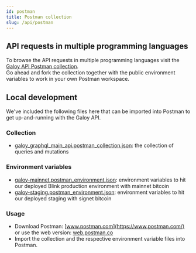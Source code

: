 ```yaml
---
id: postman
title: Postman collection
slug: /api/postman
---
```

## API requests in multiple programming languages

To browse the API requests in multiple programming languages visit the [Galoy API Postman collection](https://documenter.getpostman.com/view/29391384/2s9YCAQq3z#f3e8e86e-67c1-411d-8208-03220fd1ed43). <br />
Go ahead and fork the collection together with the public environment variables to work in your own Postman workspace.

## Local development

We've included the following files here that can be imported into Postman to get up-and-running with the Galoy API.

### Collection

* [galoy_graphql_main_api.postman_collection.json](https://dev.galoy.io/galoy_graphql_main_api.postman_collection.json): the collection of queries and mutations

### Environment variables

* [galoy-mainnet.postman_environment.json](https://dev.galoy.io/galoy-mainnet.postman_environment.json): environment variables to hit our deployed Blink production environment with mainnet bitcoin
* [galoy-staging.postman_environment.json](https://dev.galoy.io/galoy-staging.postman_environment.json): environment variables to hit our deployed staging with signet bitcoin

### Usage

* Download Postman: [www.postman.com](https://www.postman.com/) or use the web version: [web.postman.co](https://web.postman.co/)
* Import the collection and the respective environment variable files into Postman.
